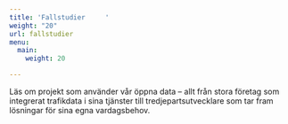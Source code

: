 ```yaml
---
title: 'Fallstudier     '
weight: "20"
url: fallstudier
menu:
  main:
    weight: 20

---
```

Läs om projekt som använder vår öppna data – allt från stora företag som integrerat trafikdata i sina tjänster till tredjepartsutvecklare som tar fram lösningar för sina egna vardagsbehov.